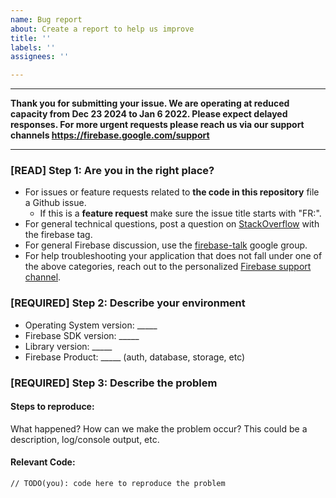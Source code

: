 ```yaml
---
name: Bug report
about: Create a report to help us improve
title: ''
labels: ''
assignees: ''

---
```


---
**Thank you for submitting your issue. We are operating at reduced capacity from Dec 23 2024 to Jan 6 2022. Please expect delayed responses. For more urgent requests please reach us via our support channels https://firebase.google.com/support**

---

### [READ] Step 1: Are you in the right place?

  * For issues or feature requests related to __the code in this repository__
    file a Github issue.
    * If this is a __feature request__ make sure the issue title starts with "FR:".
  * For general technical questions, post a question on [StackOverflow](http://stackoverflow.com/)
    with the firebase tag.
  * For general Firebase discussion, use the [firebase-talk](https://groups.google.com/forum/#!forum/firebase-talk)
    google group.
  * For help troubleshooting your application that does not fall under one
    of the above categories, reach out to the personalized
    [Firebase support channel](https://firebase.google.com/support/).

### [REQUIRED] Step 2: Describe your environment

  * Operating System version: _____
  * Firebase SDK version: _____
  * Library version: _____
  * Firebase Product: _____ (auth, database, storage, etc)

### [REQUIRED] Step 3: Describe the problem

#### Steps to reproduce:

What happened? How can we make the problem occur?
This could be a description, log/console output, etc.

#### Relevant Code:

```
// TODO(you): code here to reproduce the problem
```
